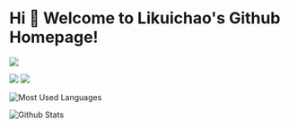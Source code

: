 # Hi 🎉 Welcome to Likuichao's Github Homepage!

<img src="https://readme-typing-svg.herokuapp.com/?lines=Welcome,%20visitor!;Hello%20Github%20World!&font=Roboto" />

<p>
<img src="https://img.shields.io/static/v1?label=Program&message=Java&color=blue"/>
<a href="https://blog.csdn.net/wangzirui32"><img src="https://img.shields.io/static/v1?label=Blog&message=CSDN&color=red"/></a>
</p>


![Most Used Languages](https://github-readme-stats.vercel.app/api/top-langs/?username=Likuichao&theme=dark&layout=compact)

![Github Stats](https://github-readme-stats.vercel.app/api?username=Likuichao&show_icons=true&theme=dark&count_private=true)
